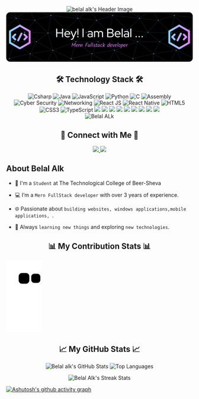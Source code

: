 <p align="center">
  <img src="" alt="belal alk's Header Image"/>
  <img src="https://github.com/Belalalk/Belalalk/blob/main/github-header-image.png" alt ="Belal alk's Header Image"/>
    </p>

<h2 align="center">🛠 Technology Stack 🛠</h2>
<p align="center">

 <img src="https://img.shields.io/badge/C%23-239120?style=for-the-badge&logo=csharp&logoColor=white" alt="Csharp" />
<img src="https://img.shields.io/badge/Java-007396?style=for-the-badge&logo=java&logoColor=white" alt="Java" />
<img src="https://img.shields.io/badge/JavaScript-F7DF1E?style=for-the-badge&logo=javascript&logoColor=black" alt="JavaScript" />
<img src="https://img.shields.io/badge/Python-3776AB?style=for-the-badge&logo=python&logoColor=white" alt="Python" />
<img src="https://img.shields.io/badge/C-A8B9CC?style=for-the-badge&logo=c&logoColor=white" alt="C" />
<img src="https://img.shields.io/badge/Assembly-525252?style=for-the-badge&logo=assembly&logoColor=white" alt="Assembly" />
<img src="https://img.shields.io/badge/Cyber%20Security-232F3E?style=for-the-badge&logo=security&logoColor=white" alt="Cyber Security" />
<img src="https://img.shields.io/badge/Networking-00A4EF?style=for-the-badge&logo=networking&logoColor=white" alt="Networking" />
<img src="https://img.shields.io/badge/React_JS-61DAFB?style=for-the-badge&logo=react&logoColor=black" alt="React JS" />
<img src="https://img.shields.io/badge/React_Native-61DAFB?style=for-the-badge&logo=react&logoColor=black" alt="React Native" />
<img src="https://img.shields.io/badge/HTML5-E34F26?style=for-the-badge&logo=html5&logoColor=white" alt="HTML5" />
<img src="https://img.shields.io/badge/CSS3-1572B6?style=for-the-badge&logo=css3&logoColor=white" alt="CSS3" />
<img src="https://img.shields.io/badge/TypeScript-3178C6?style=for-the-badge&logo=typescript&logoColor=white" alt="TypeScript" />


  <img src="https://img.shields.io/badge/Node.js-339933?style=for-the-badge&logo=node.js&logoColor=white"/>

  <!-- Libraries -->
  <img src="https://img.shields.io/badge/Bootstrap-563D7C?style=for-the-badge&logo=bootstrap&logoColor=white"/>
  <img src="https://img.shields.io/badge/MUI-007FFF?style=for-the-badge&logo=mui&logoColor=white"/>
  <img src="https://img.shields.io/badge/Tailwind_CSS-06B6D4?style=for-the-badge&logo=tailwind-css&logoColor=white"/>
  <img src="https://img.shields.io/badge/Webpack-8DD6F9?style=for-the-badge&logo=webpack&logoColor=black"/>
  
  <!-- Tools and Services -->
  <img src="https://img.shields.io/badge/VS_Code-007ACC?style=for-the-badge&logo=visual-studio-code&logoColor=white"/>
  <img src="https://img.shields.io/badge/Git-F05032?style=for-the-badge&logo=git&logoColor=white"/>
  <img src="https://img.shields.io/badge/GitHub_Actions-2088FF?style=for-the-badge&logo=github-actions&logoColor=white"/>
  <img src="https://img.shields.io/badge/Netlify-00C7B7?style=for-the-badge&logo=netlify&logoColor=white"/>
   <br>
<img src="https://komarev.com/ghpvc/?username=Belalalk&label=Profile%20views&color=0e75b6&style=plastic" alt="Belal ALk" />
</p>

<h2 align="center">🤝 Connect with Me 🤝</h2>

<p align="center">
  <a href="mailto:belalalk16@gmail.com">
    <img src="https://img.shields.io/badge/-GMAIL-c14438?style=for-the-badge&logo=Gmail&logoColor=white"/>
  </a>
  <a href="https://www.linkedin.com/in/belal-alkrenawie-23378a263/">
    <img src="https://img.shields.io/badge/LinkedIn-0077B5?style=for-the-badge&logo=linkedin&logoColor=white"/>
  </a>
</p>

##  About Belal Alk
- :school: I'm a `Student` at The Technological College of Beer-Sheva

- 💻 I’m a `Mern FullStack developer` with over 3 years of experience.
- 🌐 Passionate about `building websites, windows applications,mobile applications, `.
- 📘 Always `learning new things` and exploring `new technologies`.

<h2 align="center">📊 My Contribution Stats 📊</h2>

![Snake animation](https://github.com/Shady-Omar/Shady-Omar/blob/output/github-contribution-grid-snake.svg)

<h2 align="center">📈 My GitHub Stats 📈</h2>

<p align="center">
  <img src="https://github-readme-stats.vercel.app/api?username=belalalk&show_icons=true&theme=radical&line_height=27" alt="Belal alk's GitHub Stats">
  <img src="https://github-readme-stats.vercel.app/api/top-langs/?username=belalalk&hide=html,css,java,shaderlab,kotlin,hlsl&theme=radical" alt="Top Languages">
</p>

<p align="center">
 <img src="https://github-readme-streak-stats.herokuapp.com/?user=belalalk&show_icons=true&locale=en&layout=compact&theme=radical&line_height=0" alt="Belal Alk's Streak Stats"/>
</p> 

[![Ashutosh's github activity graph](https://github-readme-activity-graph.vercel.app/graph?username=BelalALK&bg_color=0d1117&color=9e4c98&line=f2428e&point=f8d847&area=true&hide_border=true)](https://github.com/ashutosh00710/github-readme-activity-graph)


